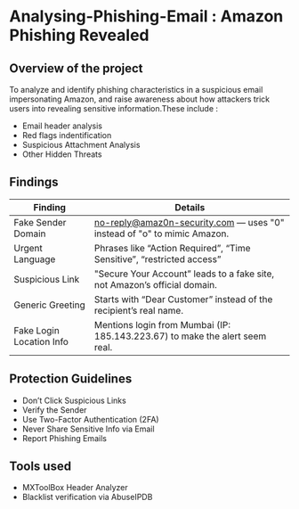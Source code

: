 # Analysing-Phishing-Email : Amazon Phishing Revealed
## Overview of the project

To analyze and identify phishing characteristics in a suspicious email impersonating Amazon, and raise awareness about how attackers trick users into revealing sensitive information.These include :
-  Email header analysis
-  Red flags indentification
-  Suspicious Attachment Analysis
-  Other Hidden Threats

## Findings
| Finding                 | Details                                                                      | 
|-------------------------|------------------------------------------------------------------------------|
| Fake Sender Domain      | no-reply@amaz0n-security.com — uses "0" instead of "o" to mimic Amazon.      |
| Urgent Language         | Phrases like “Action Required”, “Time Sensitive”, “restricted access”        |           
|Suspicious Link          | "Secure Your Account” leads to a fake site, not Amazon’s official domain.    |
| Generic Greeting        | Starts with “Dear Customer” instead of the recipient’s real name.            | 
|Fake Login Location Info |Mentions login from Mumbai (IP: 185.143.223.67) to make the alert seem real.  | 

## Protection Guidelines
-   Don’t Click Suspicious Links
-   Verify the Sender
-   Use Two-Factor Authentication (2FA)
-   Never Share Sensitive Info via Email
-   Report Phishing Emails

## Tools used
-   MXToolBox Header Analyzer
-   Blacklist verification via AbuseIPDB
